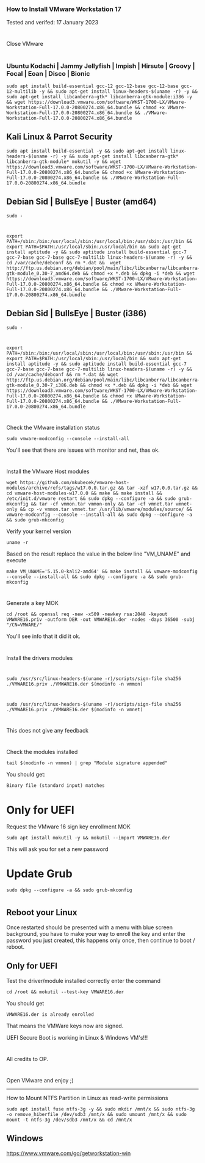 ### How to Install VMware Workstation 17

Tested and verifed: 17 January 2023
#

Close VMware
#
### Ubuntu Kodachi | Jammy Jellyfish | Impish | Hirsute | Groovy | Focal | Eoan | Disco | Bionic

    sudo apt install build-essential gcc-12 gcc-12-base gcc-12-base gcc-12-multilib -y && sudo apt-get install linux-headers-$(uname -r) -y && sudo apt-get install libcanberra-gtk* libcanberra-gtk-module:i386 -y && wget https://download3.vmware.com/software/WKST-1700-LX/VMware-Workstation-Full-17.0.0-20800274.x86_64.bundle && chmod +x VMware-Workstation-Full-17.0.0-20800274.x86_64.bundle && ./VMware-Workstation-Full-17.0.0-20800274.x86_64.bundle
    
## Kali Linux & Parrot Security

    sudo apt install build-essential -y && sudo apt-get install linux-headers-$(uname -r) -y && sudo apt-get install libcanberra-gtk* libcanberra-gtk-module* mokutil -y && wget https://download3.vmware.com/software/WKST-1700-LX/VMware-Workstation-Full-17.0.0-20800274.x86_64.bundle && chmod +x VMware-Workstation-Full-17.0.0-20800274.x86_64.bundle && ./VMware-Workstation-Full-17.0.0-20800274.x86_64.bundle
    
## Debian Sid | BullsEye | Buster (amd64)
    
    sudo -
#    
    export PATH=/sbin:/bin:/usr/local/sbin:/usr/local/bin:/usr/sbin:/usr/bin && export PATH=$PATH:/usr/local/sbin:/usr/local/bin && sudo apt-get install aptitude -y && sudo aptitude install build-essential gcc-7 gcc-7-base gcc-7-base gcc-7-multilib linux-headers-$(uname -r) -y && cd /var/cache/debconf && rm *.dat &&  wget http://ftp.us.debian.org/debian/pool/main/libc/libcanberra/libcanberra-gtk-module_0.30-7_amd64.deb && chmod +x *.deb && dpkg -i *deb && wget https://download3.vmware.com/software/WKST-1700-LX/VMware-Workstation-Full-17.0.0-20800274.x86_64.bundle && chmod +x VMware-Workstation-Full-17.0.0-20800274.x86_64.bundle && ./VMware-Workstation-Full-17.0.0-20800274.x86_64.bundle
    
    
## Debian Sid | BullsEye | Buster (i386)
    sudo -
#    
    export PATH=/sbin:/bin:/usr/local/sbin:/usr/local/bin:/usr/sbin:/usr/bin && export PATH=$PATH:/usr/local/sbin:/usr/local/bin && sudo apt-get install aptitude -y && sudo aptitude install build-essential gcc-7 gcc-7-base gcc-7-base gcc-7-multilib linux-headers-$(uname -r) -y && cd /var/cache/debconf && rm *.dat && wget http://ftp.us.debian.org/debian/pool/main/libc/libcanberra/libcanberra-gtk-module_0.30-7_i386.deb && chmod +x *.deb && dpkg -i *deb && wget https://download3.vmware.com/software/WKST-1700-LX/VMware-Workstation-Full-17.0.0-20800274.x86_64.bundle && chmod +x VMware-Workstation-Full-17.0.0-20800274.x86_64.bundle && ./VMware-Workstation-Full-17.0.0-20800274.x86_64.bundle
    
#
#   
Check the VMware installation status

    sudo vmware-modconfig --console --install-all

You'll see that there are issues with monitor and net, thas ok.
#
#
#
Install the VMware Host modules

    wget https://github.com/mkubecek/vmware-host-modules/archive/refs/tags/w17.0.0.tar.gz && tar -xzf w17.0.0.tar.gz && cd vmware-host-modules-w17.0.0 && make && make install && /etc/init.d/vmware restart && sudo dpkg --configure -a && sudo grub-mkconfig && tar -cf vmmon.tar vmmon-only && tar -cf vmnet.tar vmnet-only && cp -v vmmon.tar vmnet.tar /usr/lib/vmware/modules/source/ && vmware-modconfig --console --install-all && sudo dpkg --configure -a && sudo grub-mkconfig 
    
Verify your kernel version

    uname -r

Based on the result replace the value in the below line "VM_UNAME" and execute

    make VM_UNAME='5.15.0-kali2-amd64' && make install && vmware-modconfig --console --install-all && sudo dpkg --configure -a && sudo grub-mkconfig
#
    

Generate a key MOK

    cd /root && openssl req -new -x509 -newkey rsa:2048 -keyout VMWARE16.priv -outform DER -out VMWARE16.der -nodes -days 36500 -subj "/CN=VMWARE/"

You'll see info that it did it ok.
#
#

Install the drivers modules
#
    sudo /usr/src/linux-headers-$(uname -r)/scripts/sign-file sha256 ./VMWARE16.priv ./VMWARE16.der $(modinfo -n vmmon)
#
    sudo /usr/src/linux-headers-$(uname -r)/scripts/sign-file sha256 ./VMWARE16.priv ./VMWARE16.der $(modinfo -n vmnet)
#
#
This does not give any feedback
#
#
#
#
Check the modules installed

    tail $(modinfo -n vmmon) | grep "Module signature appended"

You should get:

    Binary file (standard input) matches
    
# Only for UEFI
Request the VMware 16 sign key enrollment MOK 

    sudo apt install mokutil -y && mokutil --import VMWARE16.der

This will ask you for set a new password
#
# Update Grub

    sudo dpkg --configure -a && sudo grub-mkconfig
#
#
#
## Reboot your Linux

Once restarted should be presented with a menu with blue screen background, you have to make your way to enroll the key and enter the password you just created, this happens only once, then continue to boot / reboot.

## Only for UEFI
Test the driver/module installed correctly enter the command

    cd /root && mokutil --test-key VMWARE16.der

You should get 
    
    VMWARE16.der is already enrolled

That means the VMWare keys now are signed.

UEFI Secure Boot is working in Linux & Windows VM's!!!

#


All credits to OP.
    
#
Open VMware and enjoy ;)

-----------------
How to Mount NTFS Partition in Linux as read-write permissions

    sudo apt install fuse ntfs-3g -y && sudo mkdir /mnt/x && sudo ntfs-3g -o remove_hiberfile /dev/sdb3 /mnt/x && sudo umount /mnt/x && sudo mount -t ntfs-3g /dev/sdb3 /mnt/x && cd /mnt/x


## Windows

https://www.vmware.com/go/getworkstation-win
